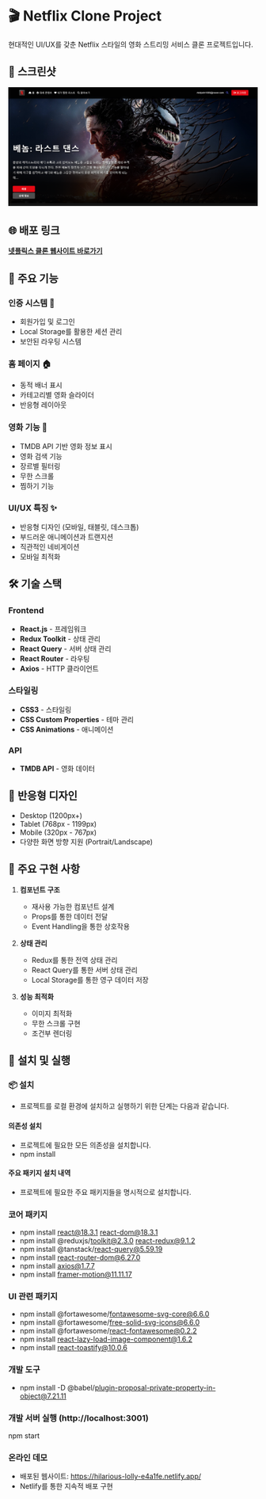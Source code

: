 # 🎬 Netflix Clone Project

현대적인 UI/UX를 갖춘 Netflix 스타일의 영화 스트리밍 서비스 클론 프로젝트입니다.

## 📸 스크린샷
![Netflix Clone Screenshot](./image.png)

## 🌐 배포 링크
**[넷플릭스 클론 웹사이트 바로가기](https://hilarious-lolly-e4a1fe.netlify.app/)**

## 🌟 주요 기능

### 인증 시스템 🔐
- 회원가입 및 로그인
- Local Storage를 활용한 세션 관리 
- 보안된 라우팅 시스템 

### 홈 페이지 🏠
- 동적 배너 표시
- 카테고리별 영화 슬라이더
- 반응형 레이아웃

### 영화 기능 🎥
- TMDB API 기반 영화 정보 표시
- 영화 검색 기능
- 장르별 필터링
- 무한 스크롤
- 찜하기 기능

### UI/UX 특징 ✨
- 반응형 디자인 (모바일, 태블릿, 데스크톱)
- 부드러운 애니메이션과 트랜지션
- 직관적인 네비게이션
- 모바일 최적화

## 🛠 기술 스택

### Frontend
- **React.js** - 프레임워크
- **Redux Toolkit** - 상태 관리
- **React Query** - 서버 상태 관리
- **React Router** - 라우팅
- **Axios** - HTTP 클라이언트

### 스타일링
- **CSS3** - 스타일링
- **CSS Custom Properties** - 테마 관리
- **CSS Animations** - 애니메이션

### API
- **TMDB API** - 영화 데이터

## 📱 반응형 디자인

- Desktop (1200px+)
- Tablet (768px - 1199px)
- Mobile (320px - 767px)
- 다양한 화면 방향 지원 (Portrait/Landscape)

## 💫 주요 구현 사항

1. **컴포넌트 구조**
   - 재사용 가능한 컴포넌트 설계
   - Props를 통한 데이터 전달
   - Event Handling을 통한 상호작용

2. **상태 관리**
   - Redux를 통한 전역 상태 관리
   - React Query를 통한 서버 상태 관리
   - Local Storage를 통한 영구 데이터 저장

3. **성능 최적화**
   - 이미지 최적화
   - 무한 스크롤 구현
   - 조건부 렌더링

## 🚀 설치 및 실행
### 📦 설치
- 프로젝트를 로컬 환경에 설치하고 실행하기 위한 단계는 다음과 같습니다.

#### 의존성 설치
- 프로젝트에 필요한 모든 의존성을 설치합니다.
- npm install
#### 주요 패키지 설치 내역
- 프로젝트에 필요한 주요 패키지들을 명시적으로 설치합니다.
### 코어 패키지
- npm install react@18.3.1 react-dom@18.3.1
- npm install @reduxjs/toolkit@2.3.0 react-redux@9.1.2
- npm install @tanstack/react-query@5.59.19
- npm install react-router-dom@6.27.0
- npm install axios@1.7.7
- npm install framer-motion@11.11.17

### UI 관련 패키지

- npm install @fortawesome/fontawesome-svg-core@6.6.0
- npm install @fortawesome/free-solid-svg-icons@6.6.0
- npm install @fortawesome/react-fontawesome@0.2.2
- npm install react-lazy-load-image-component@1.6.2
- npm install react-toastify@10.0.6

### 개발 도구
- npm install -D @babel/plugin-proposal-private-property-in-object@7.21.11
### 개발 서버 실행 (http://localhost:3001)
npm start

### 온라인 데모
- 배포된 웹사이트: https://hilarious-lolly-e4a1fe.netlify.app/
- Netlify를 통한 지속적 배포 구현


